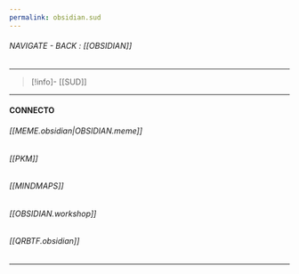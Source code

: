 ```yaml
---
permalink: obsidian.sud
---
```


###### NAVIGATE - BACK : [[OBSIDIAN]]
----
>[!info]- [[SUD]]
-----
#### CONNECTO


###### [[MEME.obsidian|OBSIDIAN.meme]]

###### [[PKM]]

###### [[MINDMAPS]]



###### [[OBSIDIAN.workshop]]

###### [[QRBTF.obsidian]]

----
